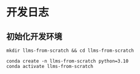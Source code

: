 # 开发日志

## 初始化开发环境

```shell
mkdir llms-from-scratch && cd llms-from-scratch

conda create -n llms-from-scratch python=3.10
conda activate llms-from-scratch
```
